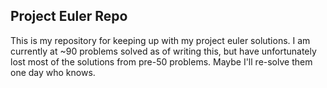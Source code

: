 ## Project Euler Repo

This is my repository for keeping up with my project euler solutions. I am currently at ~90 problems solved as of writing this, but have unfortunately lost most of the solutions from pre-50 problems. Maybe I'll re-solve them one day who knows.
